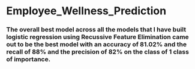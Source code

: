 # Employee_Wellness_Prediction

### The overall best model across all the models that I have built logistic regression using Recussive Feature Elimination came out to be the best model with an accuracy of **81.02%** and the recall of **88%** and the precision of **82%** on the class of **1** class of importance.
